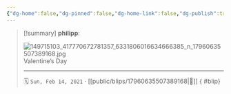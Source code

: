 ```yaml
---
{"dg-home":false,"dg-pinned":false,"dg-home-link":false,"dg-publish":true,"tags":["dgblip"],"disabled rules":["yaml-title","yaml-title-alias","file-name-heading"],"title":"philipp on instagram @ 2021-02-14","created-date":"2021-02-14T09:26:00","updated-date":"2025-05-02T17:43:08","dg-path":"blips/17960635507389168.md","permalink":"/blips/17960635507389168/","dgPassFrontmatter":true}
---
```


> [!summary] **philipp**:
>
> ![149715103_417770672781357_6331806016634666385_n_17960635507389168.jpg](/img/user/attachments/149715103_417770672781357_6331806016634666385_n_17960635507389168.jpg)
> Valentine’s Day
> - - -
>
> 🗓️ `Sun, Feb 14, 2021` · [[public/blips/17960635507389168\|🔗]]
{ #blip}

